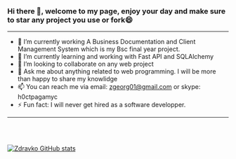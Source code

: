 ### Hi there 👋, welcome to my page, enjoy your day and make sure to star any project you use or fork😄

<hr>

- 🔭 I’m currently working A Business Documentation and Client Management System which is my Bsc final year project. 
- 🌱 I’m currently learning and working with Fast API and SQLAlchemy 
- 👯 I’m looking to collaborate on any web project
- 💬 Ask me about anything related to web programming. I will be more than happy to share my knowlidge
- 📫 You can reach me via email: zgeorg01@gmail.com or skype: h0ctpagamyc
- ⚡ Fun fact: I will never get hired as a software developper.

<hr>
<br>
<br>

[![Zdravko GitHub stats](https://github-readme-stats.vercel.app/api?username=r00tmebaby)](https://github.com/r00tmebaby)
